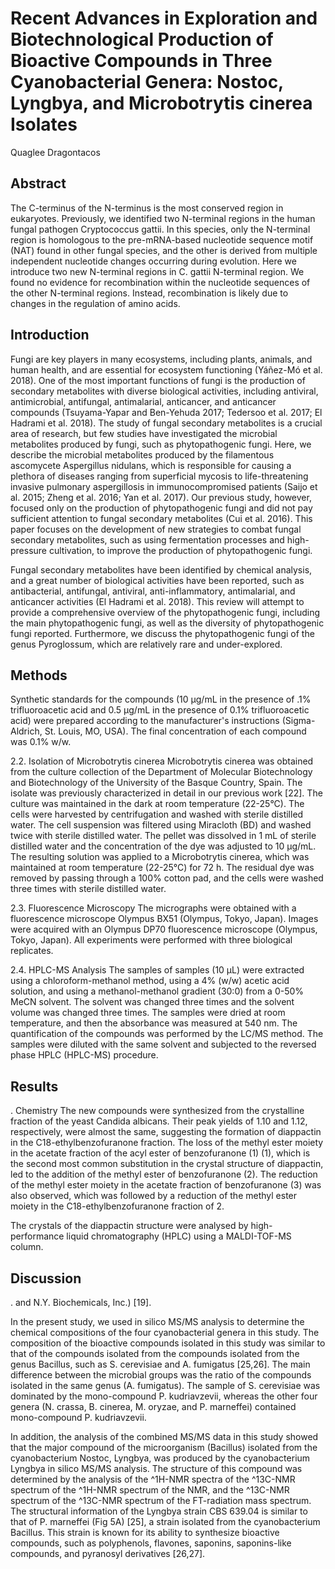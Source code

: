 # Recent Advances in Exploration and Biotechnological Production of Bioactive Compounds in Three Cyanobacterial Genera: Nostoc, Lyngbya, and Microbotrytis cinerea Isolates
Quaglee Dragontacos


## Abstract
The C-terminus of the N-terminus is the most conserved region in eukaryotes. Previously, we identified two N-terminal regions in the human fungal pathogen Cryptococcus gattii. In this species, only the N-terminal region is homologous to the pre-mRNA-based nucleotide sequence motif (NAT) found in other fungal species, and the other is derived from multiple independent nucleotide changes occurring during evolution. Here we introduce two new N-terminal regions in C. gattii N-terminal region. We found no evidence for recombination within the nucleotide sequences of the other N-terminal regions. Instead, recombination is likely due to changes in the regulation of amino acids.


## Introduction
Fungi are key players in many ecosystems, including plants, animals, and human health, and are essential for ecosystem functioning (Yáñez-Mó et al. 2018). One of the most important functions of fungi is the production of secondary metabolites with diverse biological activities, including antiviral, antimicrobial, antifungal, antimalarial, anticancer, and anticancer compounds (Tsuyama-Yapar and Ben-Yehuda 2017; Tedersoo et al. 2017; El Hadrami et al. 2018). The study of fungal secondary metabolites is a crucial area of research, but few studies have investigated the microbial metabolites produced by fungi, such as phytopathogenic fungi. Here, we describe the microbial metabolites produced by the filamentous ascomycete Aspergillus nidulans, which is responsible for causing a plethora of diseases ranging from superficial mycosis to life-threatening invasive pulmonary aspergillosis in immunocompromised patients (Saijo et al. 2015; Zheng et al. 2016; Yan et al. 2017). Our previous study, however, focused only on the production of phytopathogenic fungi and did not pay sufficient attention to fungal secondary metabolites (Cui et al. 2016). This paper focuses on the development of new strategies to combat fungal secondary metabolites, such as using fermentation processes and high-pressure cultivation, to improve the production of phytopathogenic fungi.

Fungal secondary metabolites have been identified by chemical analysis, and a great number of biological activities have been reported, such as antibacterial, antifungal, antiviral, anti-inflammatory, antimalarial, and anticancer activities (El Hadrami et al. 2018). This review will attempt to provide a comprehensive overview of the phytopathogenic fungi, including the main phytopathogenic fungi, as well as the diversity of phytopathogenic fungi reported. Furthermore, we discuss the phytopathogenic fungi of the genus Pyroglossum, which are relatively rare and under-explored.


## Methods
Synthetic standards for the compounds (10 µg/mL in the presence of .1% trifluoroacetic acid and 0.5 µg/mL in the presence of 0.1% trifluoroacetic acid) were prepared according to the manufacturer's instructions (Sigma-Aldrich, St. Louis, MO, USA). The final concentration of each compound was 0.1% w/w.

2.2. Isolation of Microbotrytis cinerea
Microbotrytis cinerea was obtained from the culture collection of the Department of Molecular Biotechnology and Biotechnology of the University of the Basque Country, Spain. The isolate was previously characterized in detail in our previous work [22]. The culture was maintained in the dark at room temperature (22-25°C). The cells were harvested by centrifugation and washed with sterile distilled water. The cell suspension was filtered using Miracloth (BD) and washed twice with sterile distilled water. The pellet was dissolved in 1 mL of sterile distilled water and the concentration of the dye was adjusted to 10 µg/mL. The resulting solution was applied to a Microbotrytis cinerea, which was maintained at room temperature (22-25°C) for 72 h. The residual dye was removed by passing through a 100% cotton pad, and the cells were washed three times with sterile distilled water.

2.3. Fluorescence Microscopy
The micrographs were obtained with a fluorescence microscope Olympus BX51 (Olympus, Tokyo, Japan). Images were acquired with an Olympus DP70 fluorescence microscope (Olympus, Tokyo, Japan). All experiments were performed with three biological replicates.

2.4. HPLC-MS Analysis
The samples of samples (10 µL) were extracted using a chloroform-methanol method, using a 4% (w/w) acetic acid solution, and using a methanol-methanol gradient (30:0) from a 0-50% MeCN solvent. The solvent was changed three times and the solvent volume was changed three times. The samples were dried at room temperature, and then the absorbance was measured at 540 nm. The quantification of the compounds was performed by the LC/MS method. The samples were diluted with the same solvent and subjected to the reversed phase HPLC (HPLC-MS) procedure.


## Results
. Chemistry
The new compounds were synthesized from the crystalline fraction of the yeast Candida albicans. Their peak yields of 1.10 and 1.12, respectively, were almost the same, suggesting the formation of diappactin in the C18-ethylbenzofuranone fraction. The loss of the methyl ester moiety in the acetate fraction of the acyl ester of benzofuranone (1) (1), which is the second most common substitution in the crystal structure of diappactin, led to the addition of the methyl ester of benzofuranone (2). The reduction of the methyl ester moiety in the acetate fraction of benzofuranone (3) was also observed, which was followed by a reduction of the methyl ester moiety in the C18-ethylbenzofuranone fraction of 2.

The crystals of the diappactin structure were analysed by high-performance liquid chromatography (HPLC) using a MALDI-TOF-MS column.


## Discussion
. and N.Y. Biochemicals, Inc.) [19].

In the present study, we used in silico MS/MS analysis to determine the chemical compositions of the four cyanobacterial genera in this study. The composition of the bioactive compounds isolated in this study was similar to that of the compounds isolated from the compounds isolated from the genus Bacillus, such as S. cerevisiae and A. fumigatus [25,26]. The main difference between the microbial groups was the ratio of the compounds isolated in the same genus (A. fumigatus). The sample of S. cerevisiae was dominated by the mono-compound P. kudriavzevii, whereas the other four genera (N. crassa, B. cinerea, M. oryzae, and P. marneffei) contained mono-compound P. kudriavzevii.

In addition, the analysis of the combined MS/MS data in this study showed that the major compound of the microorganism (Bacillus) isolated from the cyanobacterium Nostoc, Lyngbya, was produced by the cyanobacterium Lyngbya in silico MS/MS analysis. The structure of this compound was determined by the analysis of the ^1H-NMR spectra of the ^13C-NMR spectrum of the ^1H-NMR spectrum of the NMR, and the ^13C-NMR spectrum of the ^13C-NMR spectrum of the FT-radiation mass spectrum. The structural information of the Lyngbya strain CBS 639.04 is similar to that of P. marneffei (Fig 5A) [25], a strain isolated from the cyanobacterium Bacillus. This strain is known for its ability to synthesize bioactive compounds, such as polyphenols, flavones, saponins, saponins-like compounds, and pyranosyl derivatives [26,27].
